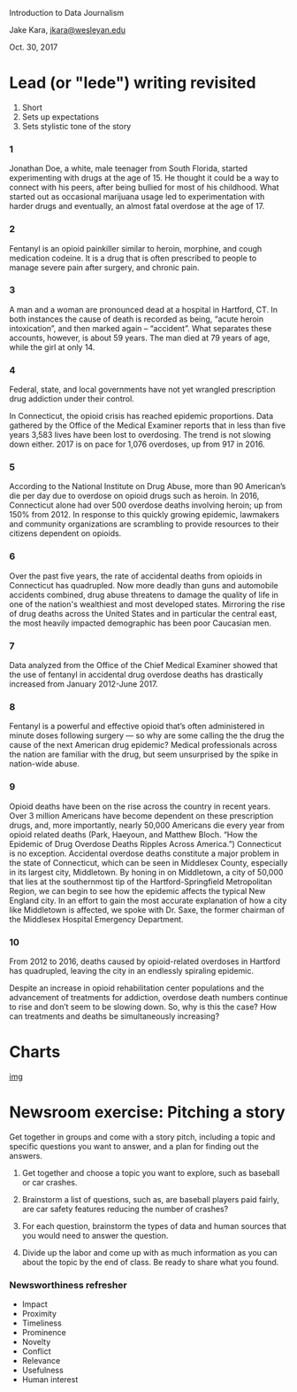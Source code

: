 Introduction to Data Journalism 

Jake Kara, jkara@wesleyan.edu 

Oct. 30, 2017

# Lead (or "lede") writing revisited

1. Short
2. Sets up expectations 
3. Sets stylistic tone of the story

### 1

Jonathan Doe, a white, male teenager from South Florida, started
experimenting with drugs at the age of 15. He thought it could be a way to
connect with his peers, after being bullied for most of his childhood. What
started out as occasional marijuana usage led to experimentation with
harder drugs and eventually, an almost fatal overdose at the age of 17.

### 2

Fentanyl is an opioid painkiller similar to heroin, morphine, and cough
medication codeine. It is a drug that is often prescribed to people to
manage severe pain after surgery, and chronic pain.

### 3

A man and a woman are pronounced dead at a hospital in Hartford, CT. In
both instances the cause of death is recorded as being, “acute heroin
intoxication”, and then marked again – “accident”. What separates these
accounts, however, is about 59 years. The man died at 79 years of age,
while the girl at only 14.

### 4

Federal, state, and local governments have not yet wrangled
prescription drug addiction under their control.

In Connecticut, the opioid crisis has reached epidemic proportions. Data
gathered by the Office of the Medical Examiner reports that in less than
five years 3,583 lives have been lost to overdosing. The trend is not
slowing down either. 2017 is on pace for 1,076 overdoses, up from 917 in
2016.

### 5

According to the National Institute on Drug Abuse, more than 90 American’s
die per day due to overdose on opioid drugs such as heroin. In 2016,
Connecticut alone had over 500 overdose deaths involving heroin; up from
150% from 2012. In response to this quickly growing epidemic, lawmakers and
community organizations are scrambling to provide resources to their
citizens dependent on opioids.

### 6

Over the past five years, the rate of accidental deaths from opioids in
Connecticut has quadrupled. Now more deadly than guns and automobile
accidents combined, drug abuse threatens to damage the quality of life in
one of the nation's wealthiest and most developed states. Mirroring the
rise of drug deaths across the United States and in particular the central
east, the most heavily impacted demographic has been poor Caucasian men.

### 7

Data analyzed from the Office of the Chief Medical Examiner showed that the
use of fentanyl in accidental drug overdose deaths has drastically
increased from January 2012-June 2017.

### 8

Fentanyl is a powerful and effective opioid that’s often administered in
minute doses following surgery — so why are some calling the the drug the
cause of the next American drug epidemic? Medical professionals across the
nation are familiar with the drug, but seem unsurprised by the spike in
nation-wide abuse.


### 9

Opioid deaths have been on the rise across the country in recent
years. Over 3 million Americans have become dependent on these prescription
drugs, and, more importantly, nearly 50,000 Americans die every year from
opioid related deaths (Park, Haeyoun, and Matthew Bloch. “How the Epidemic
of Drug Overdose Deaths Ripples Across America.”) Connecticut is no
exception. Accidental overdose deaths constitute a major problem in the
state of Connecticut, which can be seen in Middlesex County, especially in
its largest city, Middletown. By honing in on Middletown, a city of 50,000
that lies at the southernmost tip of the Hartford-Springfield Metropolitan
Region, we can begin to see how the epidemic affects the typical New
England city. In an effort to gain the most accurate explanation of how a
city like Middletown is affected, we spoke with Dr. Saxe, the former
chairman of the Middlesex Hospital Emergency Department.

### 10

From 2012 to 2016, deaths caused by opioid-related overdoses in Hartford
has quadrupled, leaving the city in an endlessly spiraling epidemic.

Despite an increase in opioid rehabilitation center populations and the
advancement of treatments for addiction, overdose death numbers continue to
rise and don’t seem to be slowing down. So, why is this the case? How can
treatments and deaths be simultaneously increasing?

# Charts

[img](img)

# Newsroom exercise: Pitching a story

Get together in groups and come with a story pitch, including a topic and
specific questions you want to answer, and a plan for finding out the
answers.

1. Get together and choose a topic you want to explore, such as baseball or
car crashes. 

2. Brainstorm a list of questions, such as, are baseball players paid
fairly, are car safety features reducing the number of crashes?

3. For each question, brainstorm the types of data and human sources that
you would need to answer the question. 

4. Divide up the labor and come up with as much information as you can
about the topic by the end of class. Be ready to share what you found.

### Newsworthiness refresher

* Impact
* Proximity
* Timeliness
* Prominence
* Novelty
* Conflict
* Relevance
* Usefulness
* Human interest